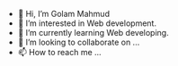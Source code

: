 - 👋 Hi, I’m Golam Mahmud
- 👀 I’m interested in Web development.
- 🌱 I’m currently learning Web developing.
- 💞️ I’m looking to collaborate on ...
- 📫 How to reach me ...

<!---
Mahmud7789/Mahmud7789 is a ✨ special ✨ repository because its `README.md` (this file) appears on your GitHub profile.
You can click the Preview link to take a look at your changes.
--->
